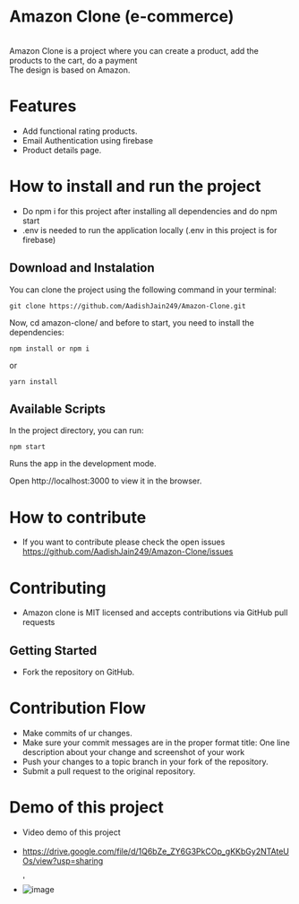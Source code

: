 # Amazon Clone (e-commerce)
<br>
Amazon Clone is a project where you can create a product, add the products to the cart, do a payment<br>
The design is based on Amazon.


# Features
- Add functional rating products.
- Email Authentication using firebase
- Product details page.


# How to install and run the project
- Do npm i for this project after installing all dependencies and do npm start 
- .env is needed to run the application locally (.env in this project is for firebase)

## Download and Instalation

You can clone the project using the following command in your terminal:

```
git clone https://github.com/AadishJain249/Amazon-Clone.git
```

Now, cd amazon-clone/ and before to start, you need to install the dependencies:

```
npm install or npm i
```

or

```
yarn install
```

## Available Scripts

In the project directory, you can run:

```
npm start
```

Runs the app in the development mode.

Open http://localhost:3000 to view it in the browser.

# How to contribute
- If you want to contribute please check the open issues https://github.com/AadishJain249/Amazon-Clone/issues

# Contributing
- Amazon clone is MIT licensed and accepts contributions via GitHub pull requests

## Getting Started
- Fork the repository on GitHub.

# Contribution Flow

- Make commits of ur changes.
- Make sure your commit messages are in the proper format
  title: One line description about your change and screenshot of your work
- Push your changes to a topic branch in your fork of the repository.
- Submit a pull request to the original repository.

# Demo of this project
- Video demo of this project
<br><br>
- https://drive.google.com/file/d/1Q6bZe_ZY6G3PkCOp_gKKbGy2NTAteUOs/view?usp=sharing
<br><br>'
- ![image](https://user-images.githubusercontent.com/87666139/193408949-feea7372-5467-40a9-84fc-a4090183ea12.png)
